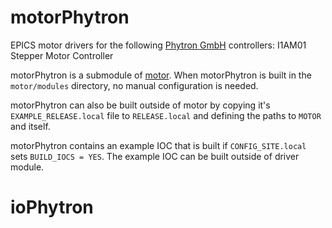 # motorPhytron
EPICS motor drivers for the following [Phytron GmbH](https://www.phytron.eu/) controllers: I1AM01 Stepper Motor Controller

motorPhytron is a submodule of [motor](https://github.com/epics-modules/motor).  When motorPhytron is built in the ``motor/modules`` directory, no manual configuration is needed.

motorPhytron can also be built outside of motor by copying it's ``EXAMPLE_RELEASE.local`` file to ``RELEASE.local`` and defining the paths to ``MOTOR`` and itself.

motorPhytron contains an example IOC that is built if ``CONFIG_SITE.local`` sets ``BUILD_IOCS = YES``.  The example IOC can be built outside of driver module.
# ioPhytron
